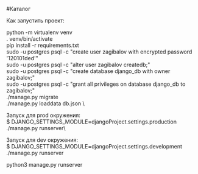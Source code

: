 #Каталог

Как запустить проект:

python -m virtualenv venv \
. venv/bin/activate \
pip install -r requirements.txt \
sudo -u postgres psql -c "create user zagibalov with encrypted password '120101ded'" \
sudo -u postgres psql -c "alter user zagibalov createdb;" \
sudo -u postgres psql -c "create database django_db with owner zagibalov;"\
sudo -u postgres psql -c "grant all privileges on database django_db to zagibalov;" \
./manage.py migrate \
./manage.py loaddata db.json \

Запуск для prod окружения:\
$ DJANGO_SETTINGS_MODULE=djangoProject.settings.production \
./manage.py runserver\

Запуск для dev окружения:\
$ DJANGO_SETTINGS_MODULE=djangoProject.settings.development \
./manage.py runserver

python3 manage.py runserver
